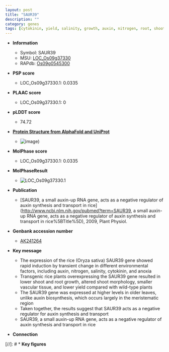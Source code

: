 ```yaml
---
layout: post
title: "SAUR39"
description: ""
category: genes
tags: [cytokinin, yield, salinity, growth, auxin, nitrogen, root, shoot, meristem]
---
```


* **Information**  
    + Symbol: SAUR39  
    + MSU: [LOC_Os09g37330](http://rice.plantbiology.msu.edu/cgi-bin/ORF_infopage.cgi?orf=LOC_Os09g37330)  
    + RAPdb: [Os09g0545300](http://rapdb.dna.affrc.go.jp/viewer/gbrowse_details/irgsp1?name=Os09g0545300)  

* **PSP score**  
    + LOC_Os09g37330.1: 0.0335 

* **PLAAC score**  
    + LOC_Os09g37330.1: 0 

* **pLDDT score**
    + 74.72

* **[Protein Structure from AlphaFold and UniProt](https://www.uniprot.org/uniprotkb/B7F8P5/entry#structure)**
    + ![image](https://ricepsp.github.io/images/B/AF-B7F8P5-F1.png))

* **MolPhase score**
    + LOC_Os09g37330.1: 0.0335

* **MolPhaseResult**
    + ![LOC_Os09g37330.1](https://ricepsp.github.io/pictures/LOC_Os09g/LOC_Os09g37330.1.png)

* **Publication**  
    + [SAUR39, a small auxin-up RNA gene, acts as a negative regulator of auxin synthesis and transport in rice](http://www.ncbi.nlm.nih.gov/pubmed?term=SAUR39, a small auxin-up RNA gene, acts as a negative regulator of auxin synthesis and transport in rice%5BTitle%5D), 2009, Plant Physiol.

* **Genbank accession number**  
    + [AK241264](http://www.ncbi.nlm.nih.gov/nuccore/AK241264)

* **Key message**  
    + The expression of the rice (Oryza sativa) SAUR39 gene showed rapid induction by transient change in different environmental factors, including auxin, nitrogen, salinity, cytokinin, and anoxia
    + Transgenic rice plants overexpressing the SAUR39 gene resulted in lower shoot and root growth, altered shoot morphology, smaller vascular tissue, and lower yield compared with wild-type plants
    + The SAUR39 gene was expressed at higher levels in older leaves, unlike auxin biosynthesis, which occurs largely in the meristematic region
    + Taken together, the results suggest that SAUR39 acts as a negative regulator for auxin synthesis and transport
    + SAUR39, a small auxin-up RNA gene, acts as a negative regulator of auxin synthesis and transport in rice

* **Connection**  

[//]: # * **Key figures**  


